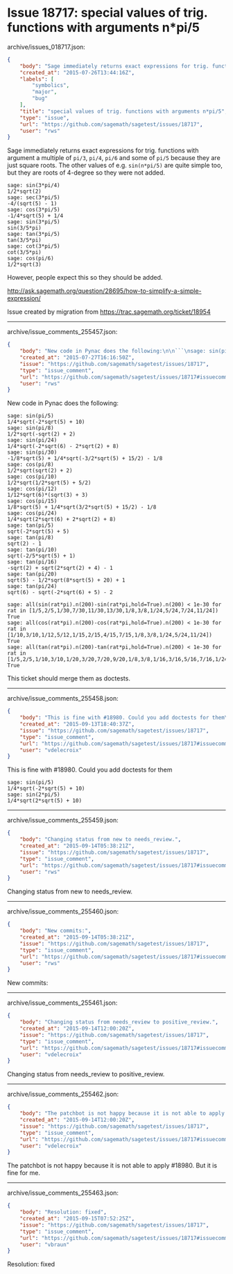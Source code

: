 # Issue 18717: special values of trig. functions with arguments n*pi/5

archive/issues_018717.json:
```json
{
    "body": "Sage immediately returns exact expressions for trig. functions with argument a multiple of `pi/3`, `pi/4`, `pi/6` and some of `pi/5` because they are just square roots. The other values of e.g. `sin(n*pi/5)` are quite simple too, but they are roots of 4-degree so they were not added.\n\n```\nsage: sin(3*pi/4)\n1/2*sqrt(2)\nsage: sec(3*pi/5)\n-4/(sqrt(5) - 1)\nsage: cos(3*pi/5)\n-1/4*sqrt(5) + 1/4\nsage: sin(3*pi/5)\nsin(3/5*pi)\nsage: tan(3*pi/5)\ntan(3/5*pi)\nsage: cot(3*pi/5)\ncot(3/5*pi)\nsage: cos(pi/6)\n1/2*sqrt(3)\n```\n\nHowever, people expect this so they should be added.\n\nhttp://ask.sagemath.org/question/28695/how-to-simplify-a-simple-expression/\n\nIssue created by migration from https://trac.sagemath.org/ticket/18954\n\n",
    "created_at": "2015-07-26T13:44:16Z",
    "labels": [
        "symbolics",
        "major",
        "bug"
    ],
    "title": "special values of trig. functions with arguments n*pi/5",
    "type": "issue",
    "url": "https://github.com/sagemath/sagetest/issues/18717",
    "user": "rws"
}
```
Sage immediately returns exact expressions for trig. functions with argument a multiple of `pi/3`, `pi/4`, `pi/6` and some of `pi/5` because they are just square roots. The other values of e.g. `sin(n*pi/5)` are quite simple too, but they are roots of 4-degree so they were not added.

```
sage: sin(3*pi/4)
1/2*sqrt(2)
sage: sec(3*pi/5)
-4/(sqrt(5) - 1)
sage: cos(3*pi/5)
-1/4*sqrt(5) + 1/4
sage: sin(3*pi/5)
sin(3/5*pi)
sage: tan(3*pi/5)
tan(3/5*pi)
sage: cot(3*pi/5)
cot(3/5*pi)
sage: cos(pi/6)
1/2*sqrt(3)
```

However, people expect this so they should be added.

http://ask.sagemath.org/question/28695/how-to-simplify-a-simple-expression/

Issue created by migration from https://trac.sagemath.org/ticket/18954





---

archive/issue_comments_255457.json:
```json
{
    "body": "New code in Pynac does the following:\n\n```\nsage: sin(pi/5)\n1/4*sqrt(-2*sqrt(5) + 10)\nsage: sin(pi/8)\n1/2*sqrt(-sqrt(2) + 2)\nsage: sin(pi/24)\n1/4*sqrt(-2*sqrt(6) - 2*sqrt(2) + 8)\nsage: sin(pi/30)\n-1/8*sqrt(5) + 1/4*sqrt(-3/2*sqrt(5) + 15/2) - 1/8\nsage: cos(pi/8)\n1/2*sqrt(sqrt(2) + 2)\nsage: cos(pi/10)\n1/2*sqrt(1/2*sqrt(5) + 5/2)\nsage: cos(pi/12)\n1/12*sqrt(6)*(sqrt(3) + 3)\nsage: cos(pi/15)\n1/8*sqrt(5) + 1/4*sqrt(3/2*sqrt(5) + 15/2) - 1/8\nsage: cos(pi/24)\n1/4*sqrt(2*sqrt(6) + 2*sqrt(2) + 8)\nsage: tan(pi/5)\nsqrt(-2*sqrt(5) + 5)\nsage: tan(pi/8)\nsqrt(2) - 1\nsage: tan(pi/10)\nsqrt(-2/5*sqrt(5) + 1)\nsage: tan(pi/16)\n-sqrt(2) + sqrt(2*sqrt(2) + 4) - 1\nsage: tan(pi/20)\nsqrt(5) - 1/2*sqrt(8*sqrt(5) + 20) + 1\nsage: tan(pi/24)\nsqrt(6) - sqrt(-2*sqrt(6) + 5) - 2\n\nsage: all(sin(rat*pi).n(200)-sin(rat*pi,hold=True).n(200) < 1e-30 for rat in [1/5,2/5,1/30,7/30,11/30,13/30,1/8,3/8,1/24,5/24,7/24,11/24])\nTrue\nsage: all(cos(rat*pi).n(200)-cos(rat*pi,hold=True).n(200) < 1e-30 for rat in [1/10,3/10,1/12,5/12,1/15,2/15,4/15,7/15,1/8,3/8,1/24,5/24,11/24])\nTrue\nsage: all(tan(rat*pi).n(200)-tan(rat*pi,hold=True).n(200) < 1e-30 for rat in [1/5,2/5,1/10,3/10,1/20,3/20,7/20,9/20,1/8,3/8,1/16,3/16,5/16,7/16,1/24,5/24,7/24,11/24])\nTrue\n```\n\nThis ticket should merge them as doctests.",
    "created_at": "2015-07-27T16:16:50Z",
    "issue": "https://github.com/sagemath/sagetest/issues/18717",
    "type": "issue_comment",
    "url": "https://github.com/sagemath/sagetest/issues/18717#issuecomment-255457",
    "user": "rws"
}
```

New code in Pynac does the following:

```
sage: sin(pi/5)
1/4*sqrt(-2*sqrt(5) + 10)
sage: sin(pi/8)
1/2*sqrt(-sqrt(2) + 2)
sage: sin(pi/24)
1/4*sqrt(-2*sqrt(6) - 2*sqrt(2) + 8)
sage: sin(pi/30)
-1/8*sqrt(5) + 1/4*sqrt(-3/2*sqrt(5) + 15/2) - 1/8
sage: cos(pi/8)
1/2*sqrt(sqrt(2) + 2)
sage: cos(pi/10)
1/2*sqrt(1/2*sqrt(5) + 5/2)
sage: cos(pi/12)
1/12*sqrt(6)*(sqrt(3) + 3)
sage: cos(pi/15)
1/8*sqrt(5) + 1/4*sqrt(3/2*sqrt(5) + 15/2) - 1/8
sage: cos(pi/24)
1/4*sqrt(2*sqrt(6) + 2*sqrt(2) + 8)
sage: tan(pi/5)
sqrt(-2*sqrt(5) + 5)
sage: tan(pi/8)
sqrt(2) - 1
sage: tan(pi/10)
sqrt(-2/5*sqrt(5) + 1)
sage: tan(pi/16)
-sqrt(2) + sqrt(2*sqrt(2) + 4) - 1
sage: tan(pi/20)
sqrt(5) - 1/2*sqrt(8*sqrt(5) + 20) + 1
sage: tan(pi/24)
sqrt(6) - sqrt(-2*sqrt(6) + 5) - 2

sage: all(sin(rat*pi).n(200)-sin(rat*pi,hold=True).n(200) < 1e-30 for rat in [1/5,2/5,1/30,7/30,11/30,13/30,1/8,3/8,1/24,5/24,7/24,11/24])
True
sage: all(cos(rat*pi).n(200)-cos(rat*pi,hold=True).n(200) < 1e-30 for rat in [1/10,3/10,1/12,5/12,1/15,2/15,4/15,7/15,1/8,3/8,1/24,5/24,11/24])
True
sage: all(tan(rat*pi).n(200)-tan(rat*pi,hold=True).n(200) < 1e-30 for rat in [1/5,2/5,1/10,3/10,1/20,3/20,7/20,9/20,1/8,3/8,1/16,3/16,5/16,7/16,1/24,5/24,7/24,11/24])
True
```

This ticket should merge them as doctests.



---

archive/issue_comments_255458.json:
```json
{
    "body": "This is fine with #18980. Could you add doctests for them\n\n```\nsage: sin(pi/5)\n1/4*sqrt(-2*sqrt(5) + 10)\nsage: sin(2*pi/5)\n1/4*sqrt(2*sqrt(5) + 10)\n```\n",
    "created_at": "2015-09-13T18:40:37Z",
    "issue": "https://github.com/sagemath/sagetest/issues/18717",
    "type": "issue_comment",
    "url": "https://github.com/sagemath/sagetest/issues/18717#issuecomment-255458",
    "user": "vdelecroix"
}
```

This is fine with #18980. Could you add doctests for them

```
sage: sin(pi/5)
1/4*sqrt(-2*sqrt(5) + 10)
sage: sin(2*pi/5)
1/4*sqrt(2*sqrt(5) + 10)
```




---

archive/issue_comments_255459.json:
```json
{
    "body": "Changing status from new to needs_review.",
    "created_at": "2015-09-14T05:38:21Z",
    "issue": "https://github.com/sagemath/sagetest/issues/18717",
    "type": "issue_comment",
    "url": "https://github.com/sagemath/sagetest/issues/18717#issuecomment-255459",
    "user": "rws"
}
```

Changing status from new to needs_review.



---

archive/issue_comments_255460.json:
```json
{
    "body": "New commits:",
    "created_at": "2015-09-14T05:38:21Z",
    "issue": "https://github.com/sagemath/sagetest/issues/18717",
    "type": "issue_comment",
    "url": "https://github.com/sagemath/sagetest/issues/18717#issuecomment-255460",
    "user": "rws"
}
```

New commits:



---

archive/issue_comments_255461.json:
```json
{
    "body": "Changing status from needs_review to positive_review.",
    "created_at": "2015-09-14T12:00:20Z",
    "issue": "https://github.com/sagemath/sagetest/issues/18717",
    "type": "issue_comment",
    "url": "https://github.com/sagemath/sagetest/issues/18717#issuecomment-255461",
    "user": "vdelecroix"
}
```

Changing status from needs_review to positive_review.



---

archive/issue_comments_255462.json:
```json
{
    "body": "The patchbot is not happy because it is not able to apply #18980. But it is fine for me.",
    "created_at": "2015-09-14T12:00:20Z",
    "issue": "https://github.com/sagemath/sagetest/issues/18717",
    "type": "issue_comment",
    "url": "https://github.com/sagemath/sagetest/issues/18717#issuecomment-255462",
    "user": "vdelecroix"
}
```

The patchbot is not happy because it is not able to apply #18980. But it is fine for me.



---

archive/issue_comments_255463.json:
```json
{
    "body": "Resolution: fixed",
    "created_at": "2015-09-15T07:52:25Z",
    "issue": "https://github.com/sagemath/sagetest/issues/18717",
    "type": "issue_comment",
    "url": "https://github.com/sagemath/sagetest/issues/18717#issuecomment-255463",
    "user": "vbraun"
}
```

Resolution: fixed
